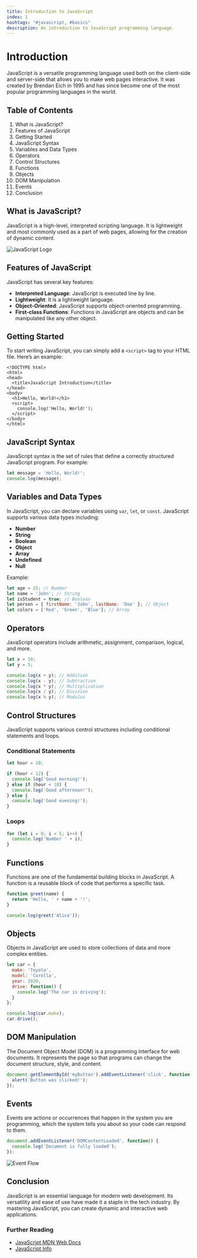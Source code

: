 ```yaml
---
title: Introduction to JavaScript
index: 1
hashtags: "#javascript, #basics"
description: An introduction to JavaScript programming language.
---
```


# Introduction
JavaScript is a versatile programming language used both on the client-side and server-side that allows you to make web pages interactive. It was created by Brendan Eich in 1995 and has since become one of the most popular programming languages in the world.

## Table of Contents
1. What is JavaScript?
2. Features of JavaScript
3. Getting Started
4. JavaScript Syntax
5. Variables and Data Types
6. Operators
7. Control Structures
8. Functions
9. Objects
10. DOM Manipulation
11. Events
12. Conclusion

## What is JavaScript?
JavaScript is a high-level, interpreted scripting language. It is lightweight and most commonly used as a part of web pages, allowing for the creation of dynamic content.

![JavaScript Logo](https://upload.wikimedia.org/wikipedia/commons/6/6a/JavaScript-logo.png)

## Features of JavaScript
JavaScript has several key features:
- **Interpreted Language**: JavaScript is executed line by line.
- **Lightweight**: It is a lightweight language.
- **Object-Oriented**: JavaScript supports object-oriented programming.
- **First-class Functions**: Functions in JavaScript are objects and can be manipulated like any other object.

## Getting Started
To start writing JavaScript, you can simply add a `<script>` tag to your HTML file. Here’s an example:

```
<!DOCTYPE html>
<html>
<head>
  <title>JavaScript Introduction</title>
</head>
<body>
  <h1>Hello, World!</h1>
  <script>
    console.log('Hello, World!');
  </script>
</body>
</html>
```

## JavaScript Syntax
JavaScript syntax is the set of rules that define a correctly structured JavaScript program. For example:

```javascript
let message = 'Hello, World!';
console.log(message);
```

## Variables and Data Types
In JavaScript, you can declare variables using `var`, `let`, or `const`. JavaScript supports various data types including:

- **Number**
- **String**
- **Boolean**
- **Object**
- **Array**
- **Undefined**
- **Null**

Example:

```javascript
let age = 25; // Number
let name = 'John'; // String
let isStudent = true; // Boolean
let person = { firstName: 'John', lastName: 'Doe' }; // Object
let colors = ['Red', 'Green', 'Blue']; // Array
```

## Operators
JavaScript operators include arithmetic, assignment, comparison, logical, and more.

```javascript
let x = 10;
let y = 5;

console.log(x + y); // Addition
console.log(x - y); // Subtraction
console.log(x * y); // Multiplication
console.log(x / y); // Division
console.log(x % y); // Modulus
```

## Control Structures
JavaScript supports various control structures including conditional statements and loops.

### Conditional Statements

```javascript
let hour = 10;

if (hour < 12) {
  console.log('Good morning!');
} else if (hour < 18) {
  console.log('Good afternoon!');
} else {
  console.log('Good evening!');
}
```

### Loops

```javascript
for (let i = 0; i < 5; i++) {
  console.log('Number ' + i);
}
```

## Functions
Functions are one of the fundamental building blocks in JavaScript. A function is a reusable block of code that performs a specific task.

```javascript
function greet(name) {
  return 'Hello, ' + name + '!';
}

console.log(greet('Alice'));
```

## Objects
Objects in JavaScript are used to store collections of data and more complex entities.

```javascript
let car = {
  make: 'Toyota',
  model: 'Corolla',
  year: 2020,
  drive: function() {
    console.log('The car is driving');
  }
};

console.log(car.make);
car.drive();
```

## DOM Manipulation
The Document Object Model (DOM) is a programming interface for web documents. It represents the page so that programs can change the document structure, style, and content.

```javascript
document.getElementById('myButton').addEventListener('click', function() {
  alert('Button was clicked!');
});
```

## Events
Events are actions or occurrences that happen in the system you are programming, which the system tells you about so your code can respond to them.

```javascript
document.addEventListener('DOMContentLoaded', function() {
  console.log('Document is fully loaded');
});
```

![Event Flow](https://developer.mozilla.org/en-US/docs/Learn/JavaScript/Building_blocks/Image_gallery/fix-event-flow.png)

## Conclusion
JavaScript is an essential language for modern web development. Its versatility and ease of use have made it a staple in the tech industry. By mastering JavaScript, you can create dynamic and interactive web applications.

### Further Reading
- [JavaScript MDN Web Docs](https://developer.mozilla.org/en-US/docs/Web/JavaScript)
- [JavaScript Info](https://javascript.info/)
```

